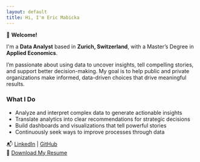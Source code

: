 ```yaml
---
layout: default
title: Hi, I'm Eric Mabicka
---
```


👋 **Welcome!**

I'm a **Data Analyst** based in **Zurich, Switzerland**, with a Master’s Degree in **Applied Economics**.

I’m passionate about using data to uncover insights, tell compelling stories, and support better decision-making. My goal is to help public and private organizations make informed, data-driven choices that drive meaningful results.

### What I Do
- Analyze and interpret complex data to generate actionable insights
- Translate analytics into clear recommendations for strategic decisions
- Build dashboards and visualizations that tell powerful stories
- Continuously seek ways to improve processes through data

📬 [LinkedIn](https://linkedin.com/in/ericmabicka) | [GitHub](https://github.com/ericmabicka)  
📄 [Download My Resume](EricMabicka_Resume.pdf)
